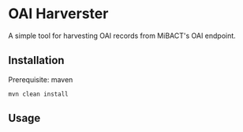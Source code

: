 # OAI Harverster

A simple tool for harvesting OAI records from MiBACT's OAI endpoint.


## Installation
Prerequisite: maven
```
mvn clean install
```

## Usage



